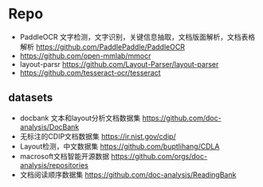 

# Repo
- PaddleOCR 文字检测，文字识别，关键信息抽取，文档版面解析，文档表格解析 https://github.com/PaddlePaddle/PaddleOCR
- https://github.com/open-mmlab/mmocr
- layout-parsr https://github.com/Layout-Parser/layout-parser
- https://github.com/tesseract-ocr/tesseract
  
## datasets
- docbank 文本和layout分析文档数据集  https://github.com/doc-analysis/DocBank
- 无标注的CDIP文档数据集 https://ir.nist.gov/cdip/
- Layout检测，中文数据集 https://github.com/buptlihang/CDLA 
- macrosoft文档智能开源数据 https://github.com/orgs/doc-analysis/repositories
- 文档阅读顺序数据集 https://github.com/doc-analysis/ReadingBank


